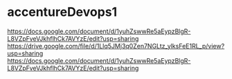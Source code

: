 # accentureDevops1
https://docs.google.com/document/d/1yuhZswwRe5aEypzBlgR-L8VZpFveVJkhflhCk7AVYzE/edit?usp=sharing
https://drive.google.com/file/d/1Llq5JMj3q0Zen7NGLtz_ylksFeE1RL_p/view?usp=sharing
https://docs.google.com/document/d/1yuhZswwRe5aEypzBlgR-L8VZpFveVJkhflhCk7AVYzE/edit?usp=sharing 
